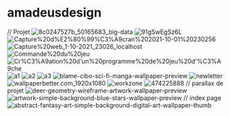 # amadeusdesign
// Projet
![8c0247527b_50165683_big-data](https://github.com/magicickey/amadeusdesign/blob/main/8c0247527b_50165683_big-data.jpg?raw=true)
![91gSwEgSz6L](https://github.com/magicickey/amadeusdesign/blob/main/91gSwEgSz6L.jpg?raw=true)
![Capture%20d%E2%80%99%C3%A9cran%202021-10-01%20230256](https://github.com/magicickey/amadeusdesign/blob/main/Capture%20d%E2%80%99%C3%A9cran%202021-10-01%20230256.png?raw=true)
![Capture%20web_1-10-2021_23026_localhost](https://github.com/magicickey/amadeusdesign/blob/main/Capture%20web_1-10-2021_23026_localhost.jpeg?raw=true)
![Commande%20du%20jeu](https://github.com/magicickey/amadeusdesign/blob/main/Commande%20du%20jeu.png?raw=true)
![Cr%C3%A9ation%20d'un%20programme%20de%20jeu%20d'%C3%A9che](https://github.com/magicickey/amadeusdesign/blob/main/Cr%C3%A9ation%20d'un%20programme%20de%20jeu%20d'%C3%A9chec.png?raw=true)
![a1](https://github.com/magicickey/amadeusdesign/blob/main/a1.jpeg?raw=true)
![a2](https://github.com/magicickey/amadeusdesign/blob/main/a2.jpeg?raw=true)
![a3](https://github.com/magicickey/amadeusdesign/blob/main/a3.jpeg?raw=true)
![blame-cibo-sci-fi-manga-wallpaper-preview](https://github.com/magicickey/amadeusdesign/blob/main/blame-cibo-sci-fi-manga-wallpaper-preview.png?raw=true)
![newletter](https://github.com/magicickey/amadeusdesign/blob/main/newletter.jpeg?raw=true)
![wallpaperbetter.com_1920x1080](https://github.com/magicickey/amadeusdesign/blob/main/wallpaperbetter.com_1920x1080.jpg?raw=true)
![workzone](https://github.com/magicickey/amadeusdesign/blob/main/workzone.jpeg?raw=true)
![474225888](https://github.com/magicickey/amadeusdesign/blob/main/474225888.png?raw=true)
// parallax de projet
![deer-geometry-wireframe-artwork-wallpaper-preview](https://github.com/magicickey/amadeusdesign/blob/main/deer-geometry-wireframe-artwork-wallpaper-preview.jpg?raw=true)
![artwork-simple-background-blue-stars-wallpaper-preview](https://github.com/magicickey/amadeusdesign/blob/main/artwork-simple-background-blue-stars-wallpaper-preview.jpg?raw=true)
// index page
![abstract-fantasy-art-simple-background-digital-art-wallpaper-thumb](https://github.com/magicickey/amadeusdesign/blob/main/abstract-fantasy-art-simple-background-digital-art-wallpaper-thumb.jpg?raw=true)
